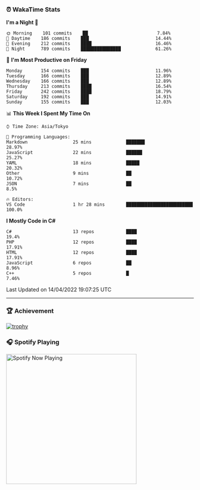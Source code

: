 ### ⏰ WakaTime Stats


<!--START_SECTION:waka-->
**I'm a Night 🦉** 

```text
🌞 Morning    101 commits    ██                          7.84% 
🌆 Daytime    186 commits    ███                         14.44% 
🌃 Evening    212 commits    ████                        16.46% 
🌙 Night      789 commits    ███████████████             61.26%

```
📅 **I'm Most Productive on Friday** 

```text
Monday       154 commits    ███                         11.96% 
Tuesday      166 commits    ███                         12.89% 
Wednesday    166 commits    ███                         12.89% 
Thursday     213 commits    ████                        16.54% 
Friday       242 commits    ████                        18.79% 
Saturday     192 commits    ███                         14.91% 
Sunday       155 commits    ███                         12.03%

```


📊 **This Week I Spent My Time On** 

```text
⌚︎ Time Zone: Asia/Tokyo

💬 Programming Languages: 
Markdown                 25 mins             ███████                     28.97% 
JavaScript               22 mins             ██████                      25.27% 
YAML                     18 mins             █████                       20.32% 
Other                    9 mins              ██                          10.72% 
JSON                     7 mins              ██                          8.5%

🔥 Editors: 
VS Code                  1 hr 28 mins        █████████████████████████   100.0%

```

**I Mostly Code in C#** 

```text
C#                       13 repos            ████                        19.4% 
PHP                      12 repos            ████                        17.91% 
HTML                     12 repos            ████                        17.91% 
JavaScript               6 repos             ██                          8.96% 
C++                      5 repos             █                           7.46%

```



 Last Updated on 14/04/2022 19:07:25 UTC
<!--END_SECTION:waka-->

---

### 🏆 Achievement

[![trophy](https://github-profile-trophy.vercel.app/?username=Slime-hatena&theme=flat&no-bg=true&no-frame=true&column=8)](https://github.com/ryo-ma/github-profile-trophy)

### 🎧 Spotify Playing

[<img src="https://spotify-now-playing-slime-hatena.vercel.app/api/spotify-playing" alt="Spotify Now Playing" width="350" />](https://open.spotify.com/user/slime_hatena)

<!--
**Slime-hatena/Slime-hatena** is a ✨ _special_ ✨ repository because its `README.md` (this file) appears on your GitHub profile.

Here are some ideas to get you started:

- 🔭 I’m currently working on ...
- 🌱 I’m currently learning ...
- 👯 I’m looking to collaborate on ...
- 🤔 I’m looking for help with ...
- 💬 Ask me about ...
- 📫 How to reach me: ...
- 😄 Pronouns: ...
- ⚡ Fun fact: ...
-->
